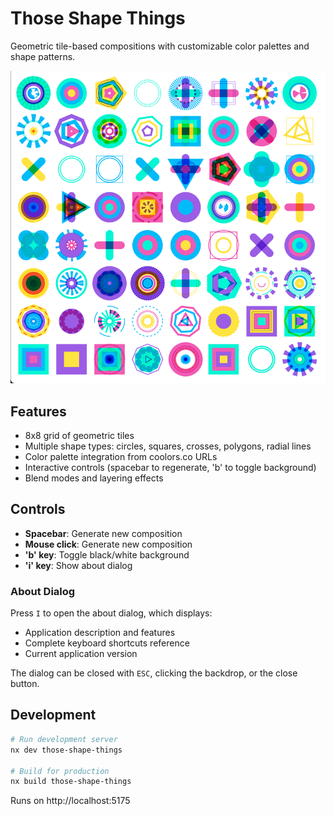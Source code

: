 # Those Shape Things

Geometric tile-based compositions with customizable color palettes and shape patterns.

![Those Shape Things Screenshot](./docs/screenshots/those-shape-things-main.png)

## Features

- 8x8 grid of geometric tiles
- Multiple shape types: circles, squares, crosses, polygons, radial lines
- Color palette integration from coolors.co URLs
- Interactive controls (spacebar to regenerate, 'b' to toggle background)
- Blend modes and layering effects

## Controls

- **Spacebar**: Generate new composition
- **Mouse click**: Generate new composition  
- **'b' key**: Toggle black/white background
- **'i' key**: Show about dialog

### About Dialog

Press `I` to open the about dialog, which displays:
- Application description and features
- Complete keyboard shortcuts reference
- Current application version

The dialog can be closed with `ESC`, clicking the backdrop, or the close button.

## Development

```bash
# Run development server
nx dev those-shape-things

# Build for production
nx build those-shape-things
```

Runs on http://localhost:5175